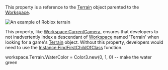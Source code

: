 This property is a reference to the [Terrain](https://developer.roblox.com/en-us/api-reference/class/Terrain) object parented to the [Workspace](https://developer.roblox.com/en-us/api-reference/class/Workspace).

![An example of Roblox terrain](https://developer.roblox.com/assets/blt53fef90aa44799da/Terrain.png)

This property, like [Workspace.CurrentCamera](https://developer.roblox.com/en-us/api-reference/property/Workspace/CurrentCamera), ensures that developers to not inadvertently index a descendant of [Workspace](https://developer.roblox.com/en-us/api-reference/class/Workspace) named 'Terrain' when looking for a game's [Terrain](https://developer.roblox.com/en-us/api-reference/class/Terrain) object. Without this property, developers would need to use the [Instance:FindFirstChildOfClass](https://developer.roblox.com/en-us/api-reference/function/Instance/FindFirstChildOfClass) function.

workspace.Terrain.WaterColor = Color3.new(0, 1, 0) -- make the water green